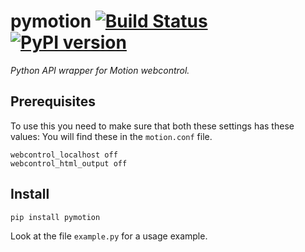 # pymotion [![Build Status](https://travis-ci.com/ludeeus/pymotion.svg?branch=master)](https://travis-ci.com/ludeeus/pymotion) [![PyPI version](https://badge.fury.io/py/pymotion.svg)](https://badge.fury.io/py/pymotion)

_Python API wrapper for Motion webcontrol._

## Prerequisites

To use this you need to make sure that both these settings has these values:
You will find these in the `motion.conf` file.

```
webcontrol_localhost off
webcontrol_html_output off
```

## Install

```bash
pip install pymotion
```

Look at the file `example.py` for a usage example.